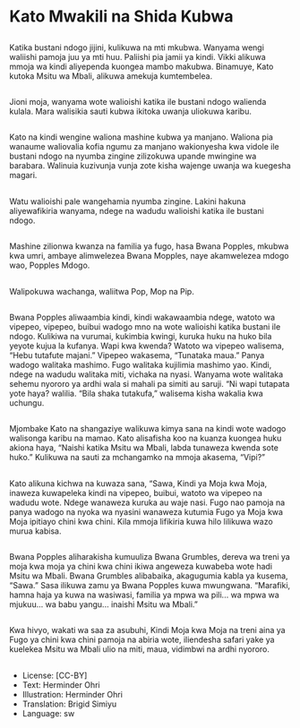 # Kato Mwakili na Shida Kubwa

##
Katika bustani ndogo jijini, kulikuwa na mti
mkubwa.
Wanyama wengi waliishi pamoja juu ya mti
huu.
Paliishi pia jamii ya kindi. Vikki alikuwa mmoja
wa kindi aliyependa kuongea mambo
makubwa.
Binamuye, Kato kutoka Msitu wa Mbali, alikuwa
amekuja kumtembelea.

##
Jioni moja, wanyama wote
walioishi katika ile bustani
ndogo walienda kulala.
Mara walisikia sauti kubwa
ikitoka uwanja uliokuwa karibu.

##
Kato na kindi wengine waliona mashine kubwa
ya manjano.
Waliona pia wanaume waliovalia kofia ngumu
za manjano wakionyesha kwa vidole ile bustani
ndogo na nyumba zingine zilizokuwa upande
mwingine wa barabara.
Walinuia kuzivunja vunja zote kisha wajenge
uwanja wa kuegesha magari.

##
Watu walioishi pale
wangehamia nyumba zingine.
Lakini hakuna aliyewafikiria
wanyama, ndege na wadudu
walioishi katika ile bustani
ndogo.

##
Mashine zilionwa kwanza na
familia ya fugo, hasa Bwana
Popples, mkubwa kwa umri,
ambaye alimwelezea Bwana
Mopples, naye akamwelezea
mdogo wao, Popples Mdogo.

##
Walipokuwa wachanga, waliitwa
Pop, Mop na Pip.

##
Bwana Popples aliwaambia kindi, kindi wakawaambia
ndege, watoto wa vipepeo, vipepeo, buibui wadogo mno na
wote walioishi katika bustani ile ndogo.
Kulikiwa na vurumai, kukimbia kwingi, kuruka huku na huko
bila yeyote kujua la kufanya. Wapi kwa kwenda?
Watoto wa vipepeo walisema, “Hebu tutafute majani.”
Vipepeo wakasema, “Tunataka maua.”
Panya wadogo walitaka mashimo. Fugo walitaka kujilimia
mashimo yao.
Kindi, ndege na wadudu walitaka miti, vichaka na nyasi.
Wanyama wote walitaka sehemu nyororo ya ardhi wala si
mahali pa simiti au saruji. “Ni wapi tutapata yote haya?
walilia. “Bila shaka tutakufa,” walisema kisha wakalia kwa
uchungu.

##

##
Mjombake Kato na shangaziye walikuwa kimya
sana na kindi wote wadogo walisonga karibu
na mamao.
Kato alisafisha koo na kuanza kuongea huku
akiona haya, “Naishi katika Msitu wa Mbali,
labda tunaweza kwenda sote huko.”
Kulikuwa na sauti za mchangamko na mmoja
akasema, “Vipi?”

##
Kato alikuna kichwa na kuwaza sana, “Sawa,
Kindi ya Moja kwa Moja, inaweza kuwapeleka
kindi na vipepeo, buibui, watoto wa vipepeo na
wadudu wote.
Ndege wanaweza kuruka au waje nasi.
Fugo nao pamoja na panya wadogo na nyoka
wa nyasini wanaweza kutumia Fugo ya Moja
kwa Moja ipitiayo chini kwa chini.
Kila mmoja lifikiria kuwa hilo lilikuwa wazo
murua kabisa.

##
Bwana Popples aliharakisha kumuuliza Bwana
Grumbles, dereva wa treni ya moja kwa moja
ya chini kwa chini ikiwa angeweza kuwabeba
wote hadi Msitu wa Mbali.
Bwana Grumbles alibabaika, akagugumia kabla
ya kusema, “Sawa.”
Sasa ilikuwa zamu ya Bwana Popples kuwa
mwungwana.
“Marafiki, hamna haja ya kuwa na wasiwasi,
familia ya mpwa wa pili... wa mpwa wa
mjukuu... wa babu yangu... inaishi Msitu wa
Mbali.”

##
Kwa hivyo, wakati wa saa za
asubuhi, Kindi Moja kwa Moja
na treni aina ya Fugo ya chini
kwa chini pamoja na abiria
wote, iliendesha safari yake ya
kuelekea Msitu wa Mbali ulio na
miti, maua, vidimbwi na ardhi
nyororo.

##
* License: [CC-BY]
* Text: Herminder Ohri
* Illustration: Herminder Ohri
* Translation: Brigid Simiyu
* Language: sw
